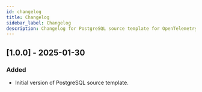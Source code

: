 ```yaml
---
id: changelog
title: Changelog
sidebar_label: Changelog
description: Changelog for PostgreSQL source template for OpenTelemetry.
---
```

## [1.0.0] - 2025-01-30
### Added
- Initial version of PostgreSQL source template.